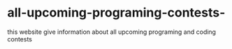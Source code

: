 # all-upcoming-programing-contests-
this website give information about all upcoming programing and coding contests
